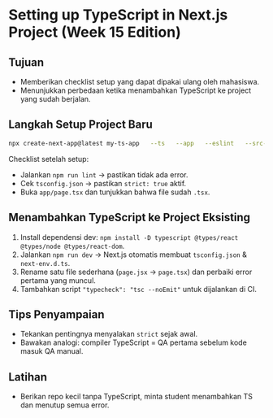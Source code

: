 # Setting up TypeScript in Next.js Project (Week 15 Edition)

## Tujuan
- Memberikan checklist setup yang dapat dipakai ulang oleh mahasiswa.
- Menunjukkan perbedaan ketika menambahkan TypeScript ke project yang sudah berjalan.

## Langkah Setup Project Baru
```bash
npx create-next-app@latest my-ts-app   --ts   --app   --eslint   --src-dir false   --import-alias "@/*"
```
Checklist setelah setup:
- Jalankan `npm run lint` → pastikan tidak ada error.
- Cek `tsconfig.json` → pastikan `strict: true` aktif.
- Buka `app/page.tsx` dan tunjukkan bahwa file sudah `.tsx`.

## Menambahkan TypeScript ke Project Eksisting
1. Install dependensi dev: `npm install -D typescript @types/react @types/node @types/react-dom`.
2. Jalankan `npm run dev` → Next.js otomatis membuat `tsconfig.json` & `next-env.d.ts`.
3. Rename satu file sederhana (`page.jsx` → `page.tsx`) dan perbaiki error pertama yang muncul.
4. Tambahkan script `"typecheck": "tsc --noEmit"` untuk dijalankan di CI.

## Tips Penyampaian
- Tekankan pentingnya menyalakan `strict` sejak awal.
- Bawakan analogi: compiler TypeScript = QA pertama sebelum kode masuk QA manual.

## Latihan
- Berikan repo kecil tanpa TypeScript, minta student menambahkan TS dan menutup semua error.
